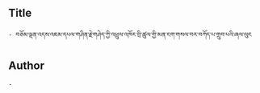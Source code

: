 ## Title
	- བཅོམ་ལྡན་འདས་འཇམ་དཔལ་གཤིན་རྗེ་གཤེད་ཀྱི་འཕྲུལ་འཁོར་བྲི་ཚུལ་གྱི་མན་ངག་གསལ་བར་བཀོད་པ་གྲུབ་པའི་ཞལ་ལུང

## Author
	- 

